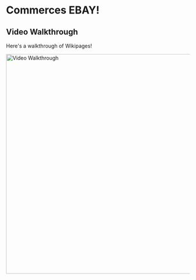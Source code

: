 # Commerces EBAY!

## Video Walkthrough

Here's a walkthrough of Wikipages!

<img src='https://media.giphy.com/media/2AsiIrGYKgFl7KwUze/giphy.gif' title='Video Walkthrough' width='600' alt='Video Walkthrough' />
